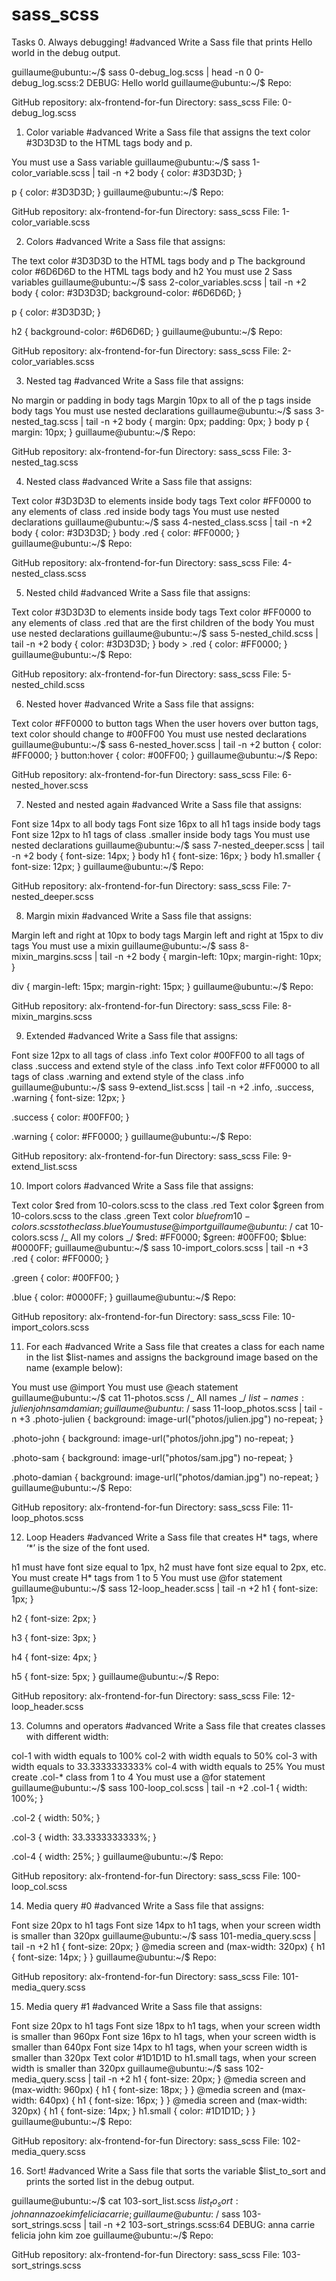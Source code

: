 # sass_scss

Tasks 0. Always debugging!
#advanced
Write a Sass file that prints Hello world in the debug output.

guillaume@ubuntu:~/$ sass 0-debug_log.scss | head -n 0
0-debug_log.scss:2 DEBUG: Hello world
guillaume@ubuntu:~/$
Repo:

GitHub repository: alx-frontend-for-fun
Directory: sass_scss
File: 0-debug_log.scss

1. Color variable
   #advanced
   Write a Sass file that assigns the text color #3D3D3D to the HTML tags body and p.

You must use a Sass variable
guillaume@ubuntu:~/$ sass 1-color_variable.scss | tail -n +2
body {
color: #3D3D3D; }

p {
color: #3D3D3D; }
guillaume@ubuntu:~/$
Repo:

GitHub repository: alx-frontend-for-fun
Directory: sass_scss
File: 1-color_variable.scss

2. Colors
   #advanced
   Write a Sass file that assigns:

The text color #3D3D3D to the HTML tags body and p
The background color #6D6D6D to the HTML tags body and h2
You must use 2 Sass variables
guillaume@ubuntu:~/$ sass 2-color_variables.scss | tail -n +2
body {
color: #3D3D3D;
background-color: #6D6D6D; }

p {
color: #3D3D3D; }

h2 {
background-color: #6D6D6D; }
guillaume@ubuntu:~/$
Repo:

GitHub repository: alx-frontend-for-fun
Directory: sass_scss
File: 2-color_variables.scss

3. Nested tag
   #advanced
   Write a Sass file that assigns:

No margin or padding in body tags
Margin 10px to all of the p tags inside body tags
You must use nested declarations
guillaume@ubuntu:~/$ sass 3-nested_tag.scss | tail -n +2
body {
margin: 0px;
padding: 0px; }
body p {
margin: 10px; }
guillaume@ubuntu:~/$
Repo:

GitHub repository: alx-frontend-for-fun
Directory: sass_scss
File: 3-nested_tag.scss

4. Nested class
   #advanced
   Write a Sass file that assigns:

Text color #3D3D3D to elements inside body tags
Text color #FF0000 to any elements of class .red inside body tags
You must use nested declarations
guillaume@ubuntu:~/$ sass 4-nested_class.scss | tail -n +2
body {
color: #3D3D3D; }
body .red {
color: #FF0000; }
guillaume@ubuntu:~/$
Repo:

GitHub repository: alx-frontend-for-fun
Directory: sass_scss
File: 4-nested_class.scss

5. Nested child
   #advanced
   Write a Sass file that assigns:

Text color #3D3D3D to elements inside body tags
Text color #FF0000 to any elements of class .red that are the first children of the body
You must use nested declarations
guillaume@ubuntu:~/$ sass 5-nested_child.scss | tail -n +2
body {
color: #3D3D3D; }
body > .red {
color: #FF0000; }
guillaume@ubuntu:~/$
Repo:

GitHub repository: alx-frontend-for-fun
Directory: sass_scss
File: 5-nested_child.scss

6. Nested hover
   #advanced
   Write a Sass file that assigns:

Text color #FF0000 to button tags
When the user hovers over button tags, text color should change to #00FF00
You must use nested declarations
guillaume@ubuntu:~/$ sass 6-nested_hover.scss | tail -n +2
button {
color: #FF0000; }
button:hover {
color: #00FF00; }
guillaume@ubuntu:~/$
Repo:

GitHub repository: alx-frontend-for-fun
Directory: sass_scss
File: 6-nested_hover.scss

7. Nested and nested again
   #advanced
   Write a Sass file that assigns:

Font size 14px to all body tags
Font size 16px to all h1 tags inside body tags
Font size 12px to h1 tags of class .smaller inside body tags
You must use nested declarations
guillaume@ubuntu:~/$ sass 7-nested_deeper.scss | tail -n +2
body {
font-size: 14px; }
body h1 {
font-size: 16px; }
body h1.smaller {
font-size: 12px; }
guillaume@ubuntu:~/$
Repo:

GitHub repository: alx-frontend-for-fun
Directory: sass_scss
File: 7-nested_deeper.scss

8. Margin mixin
   #advanced
   Write a Sass file that assigns:

Margin left and right at 10px to body tags
Margin left and right at 15px to div tags
You must use a mixin
guillaume@ubuntu:~/$ sass 8-mixin_margins.scss | tail -n +2
body {
margin-left: 10px;
margin-right: 10px; }

div {
margin-left: 15px;
margin-right: 15px; }
guillaume@ubuntu:~/$
Repo:

GitHub repository: alx-frontend-for-fun
Directory: sass_scss
File: 8-mixin_margins.scss

9. Extended
   #advanced
   Write a Sass file that assigns:

Font size 12px to all tags of class .info
Text color #00FF00 to all tags of class .success and extend style of the class .info
Text color #FF0000 to all tags of class .warning and extend style of the class .info
guillaume@ubuntu:~/$ sass 9-extend_list.scss | tail -n +2
.info, .success, .warning {
font-size: 12px; }

.success {
color: #00FF00; }

.warning {
color: #FF0000; }
guillaume@ubuntu:~/$
Repo:

GitHub repository: alx-frontend-for-fun
Directory: sass_scss
File: 9-extend_list.scss

10. Import colors
    #advanced
    Write a Sass file that assigns:

Text color $red from 10-colors.scss to the class .red
Text color $green from 10-colors.scss to the class .green
Text color $blue from 10-colors.scss to the class .blue
You must use @import
guillaume@ubuntu:~/$ cat 10-colors.scss
/_ All my colors _/
$red: #FF0000;
$green: #00FF00;
$blue: #0000FF;
guillaume@ubuntu:~/$ sass 10-import_colors.scss | tail -n +3
.red {
color: #FF0000; }

.green {
color: #00FF00; }

.blue {
color: #0000FF; }
guillaume@ubuntu:~/$
Repo:

GitHub repository: alx-frontend-for-fun
Directory: sass_scss
File: 10-import_colors.scss

11. For each
    #advanced
    Write a Sass file that creates a class for each name in the list $list-names and assigns the background image based on the name (example below):

You must use @import
You must use @each statement
guillaume@ubuntu:~/$ cat 11-photos.scss
/_ All names _/
$list-names: julien john sam damian;
guillaume@ubuntu:~/$ sass 11-loop_photos.scss | tail -n +3
.photo-julien {
background: image-url("photos/julien.jpg") no-repeat; }

.photo-john {
background: image-url("photos/john.jpg") no-repeat; }

.photo-sam {
background: image-url("photos/sam.jpg") no-repeat; }

.photo-damian {
background: image-url("photos/damian.jpg") no-repeat; }
guillaume@ubuntu:~/$
Repo:

GitHub repository: alx-frontend-for-fun
Directory: sass_scss
File: 11-loop_photos.scss

12. Loop Headers
    #advanced
    Write a Sass file that creates H* tags, where ‘*’ is the size of the font used.

h1 must have font size equal to 1px, h2 must have font size equal to 2px, etc.
You must create H\* tags from 1 to 5
You must use @for statement
guillaume@ubuntu:~/$ sass 12-loop_header.scss | tail -n +2
h1 {
font-size: 1px; }

h2 {
font-size: 2px; }

h3 {
font-size: 3px; }

h4 {
font-size: 4px; }

h5 {
font-size: 5px; }
guillaume@ubuntu:~/$
Repo:

GitHub repository: alx-frontend-for-fun
Directory: sass_scss
File: 12-loop_header.scss

13. Columns and operators
    #advanced
    Write a Sass file that creates classes with different width:

col-1 with width equals to 100%
col-2 with width equals to 50%
col-3 with width equals to 33.3333333333%
col-4 with width equals to 25%
You must create .col-\* class from 1 to 4
You must use a @for statement
guillaume@ubuntu:~/$ sass 100-loop_col.scss | tail -n +2
.col-1 {
width: 100%; }

.col-2 {
width: 50%; }

.col-3 {
width: 33.3333333333%; }

.col-4 {
width: 25%; }
guillaume@ubuntu:~/$
Repo:

GitHub repository: alx-frontend-for-fun
Directory: sass_scss
File: 100-loop_col.scss

14. Media query #0
    #advanced
    Write a Sass file that assigns:

Font size 20px to h1 tags
Font size 14px to h1 tags, when your screen width is smaller than 320px
guillaume@ubuntu:~/$ sass 101-media_query.scss | tail -n +2
h1 {
font-size: 20px; }
@media screen and (max-width: 320px) {
h1 {
font-size: 14px; } }
guillaume@ubuntu:~/$
Repo:

GitHub repository: alx-frontend-for-fun
Directory: sass_scss
File: 101-media_query.scss

15. Media query #1
    #advanced
    Write a Sass file that assigns:

Font size 20px to h1 tags
Font size 18px to h1 tags, when your screen width is smaller than 960px
Font size 16px to h1 tags, when your screen width is smaller than 640px
Font size 14px to h1 tags, when your screen width is smaller than 320px
Text color #1D1D1D to h1.small tags, when your screen width is smaller than 320px
guillaume@ubuntu:~/$ sass 102-media_query.scss | tail -n +2
h1 {
font-size: 20px; }
@media screen and (max-width: 960px) {
h1 {
font-size: 18px; } }
@media screen and (max-width: 640px) {
h1 {
font-size: 16px; } }
@media screen and (max-width: 320px) {
h1 {
font-size: 14px; }
h1.small {
color: #1D1D1D; } }
guillaume@ubuntu:~/$
Repo:

GitHub repository: alx-frontend-for-fun
Directory: sass_scss
File: 102-media_query.scss

16. Sort!
    #advanced
    Write a Sass file that sorts the variable $list_to_sort and prints the sorted list in the debug output.

guillaume@ubuntu:~/$ cat 103-sort_list.scss
$list_to_sort: john anna zoe kim felicia carrie;
guillaume@ubuntu:~/$ sass 103-sort_strings.scss | tail -n +2
103-sort_strings.scss:64 DEBUG: anna carrie felicia john kim zoe
guillaume@ubuntu:~/$
Repo:

GitHub repository: alx-frontend-for-fun
Directory: sass_scss
File: 103-sort_strings.scss
